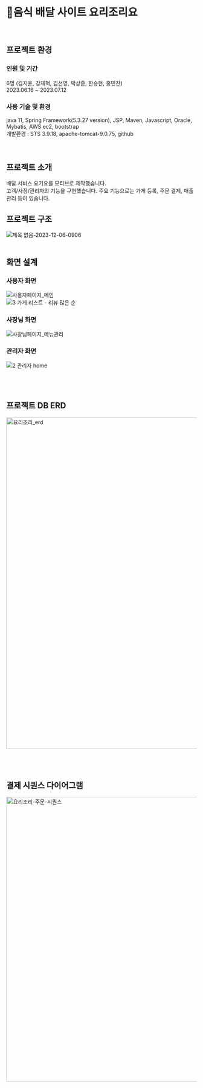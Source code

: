 # 🍕음식 배달 사이트 요리조리요
<br>

## 프로젝트 환경

### 인원 및 기간
6명 (김지윤, 강재혁, 김선영, 박상훈, 한승현, 홍민찬)
<br>
2023.06.16 ~ 2023.07.12

### 사용 기술 및 환경
java 11, Spring Framework(5.3.27 version), JSP, Maven, Javascript, Oracle, Mybatis, AWS ec2, bootstrap
<br>
개발환경 : STS 3.9.18, apache-tomcat-9.0.75, github 
<br>
<br>
<br>

## 프로젝트 소개
배달 서비스 요기요를 모티브로 제작했습니다. 
<br>
고객/사장/관리자의 기능을 구현했습니다. 주요 기능으로는 가게 등록, 주문 결제, 매출 관리 등이 있습니다.
<br>


## 프로젝트 구조
![제목 없음-2023-12-06-0906](https://github.com/more0st/yori/assets/118714351/d2d7157a-9d73-4511-9233-dcbdb298309a)
<br>
<br>


## 화면 설계
### 사용자 화면
![사용자페이지_메인](https://github.com/more0st/yori/assets/118714351/b90aed13-5298-4497-9be2-73210ccc5127)
<br>
![3  가게 리스트 - 리뷰 많은 순](https://github.com/more0st/yori/assets/118714351/cc62a5d6-350b-45f1-9149-a38176c5377a)
<br>
### 사장님 화면
![사장님페이지_메뉴관리](https://github.com/more0st/yori/assets/118714351/2d3e00ec-e98e-4535-9482-6695eb20fa74)
<br>

### 관리자 화면
![2  관리자 home](https://github.com/more0st/yori/assets/118714351/8f053fee-99e4-4ed4-8087-6d9d61390df8)
<br>
<br>
<br>
<br>


## 프로젝트 DB ERD
<img width="878" alt="요리조리_erd" src="https://github.com/more0st/yori/assets/118714351/2a62801c-c062-44c0-984b-606aec4673b4">
<br>
<br>
<br>
<br>


## 결제 시퀀스 다이어그램
<img width="754" alt="요리조리-주문-시퀀스" src="https://github.com/more0st/yori/assets/118714351/e0901c78-b8c5-4526-9990-ca1b1cfc42c9"><br>
<br>
<br>
<br>



